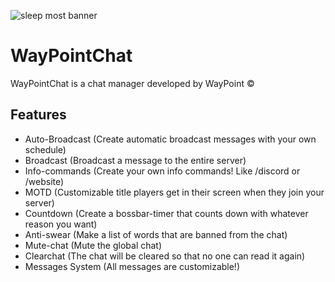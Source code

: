 ![sleep most banner](https://i.imgur.com/4BUpNzo.png)

# WayPointChat

WayPointChat is a chat manager developed by WayPoint ©

## Features
- Auto-Broadcast (Create automatic broadcast messages with your own schedule)
- Broadcast (Broadcast a message to the entire server)
- Info-commands (Create your own info commands! Like /discord or /website)
- MOTD (Customizable title players get in their screen when they join your server)
- Countdown (Create a bossbar-timer that counts down with whatever reason you want)
- Anti-swear (Make a list of words that are banned from the chat)
- Mute-chat (Mute the global chat)
- Clearchat (The chat will be cleared so that no one can read it again)
- Messages System (All messages are customizable!)
